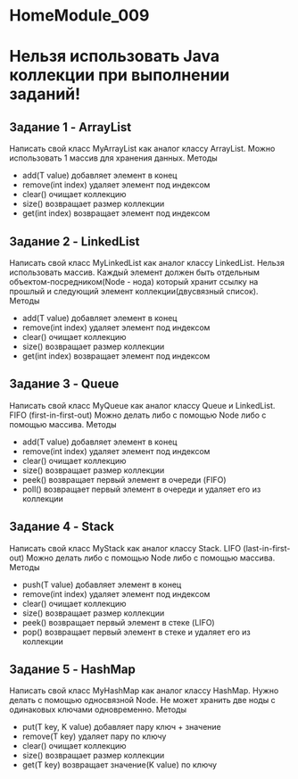 # HomeModule_009
# Нельзя использовать Java коллекции при выполнении заданий!
## Задание 1 - ArrayList
Написать свой класс MyArrayList как аналог классу ArrayList.
Можно использовать 1 массив для хранения данных.
Методы
* add(T value) добавляет элемент в конец
* remove(int index) удаляет элемент под индексом
* clear() очищает коллекцию
* size() возвращает размер коллекции
* get(int index) возвращает элемент под индексом
## Задание 2 - LinkedList
Написать свой класс MyLinkedList как аналог классу LinkedList.
Нельзя использовать массив. Каждый элемент должен быть отдельным объектом-посредником(Node - нода) который хранит ссылку на прошлый и следующий элемент коллекции(двусвязный список).
Методы
* add(T value) добавляет элемент в конец
* remove(int index) удаляет элемент под индексом
* clear() очищает коллекцию
* size() возвращает размер коллекции
* get(int index) возвращает элемент под индексом
## Задание 3 - Queue
Написать свой класс MyQueue как аналог классу Queue и LinkedList.
FIFO (first-in-first-out)
Можно делать либо с помощью Node либо с помощью массива. 
Методы
* add(T value) добавляет элемент в конец
* remove(int index) удаляет элемент под индексом
* clear() очищает коллекцию
* size() возвращает размер коллекции
* peek() возвращает первый элемент в очереди (FIFO)
* poll() возвращает первый элемент в очереди и удаляет его из коллекции
## Задание 4 - Stack
Написать свой класс MyStack как аналог классу Stack.
LIFO (last-in-first-out)
Можно делать либо с помощью Node либо с помощью массива. 
Методы
* push(T value) добавляет элемент в конец
* remove(int index) удаляет элемент под индексом
* clear() очищает коллекцию
* size() возвращает размер коллекции
* peek() возвращает первый элемент в стеке (LIFO)
* pop() возвращает первый элемент в стеке и удаляет его из коллекции
## Задание 5 - HashMap
Написать свой класс MyHashMap как аналог классу HashMap.
Нужно делать с помощью односвязной Node.
Не может хранить две ноды с одинаковых ключами одновременно.
Методы
* put(T key, K value) добавляет пару ключ + значение 
* remove(T key) удаляет пару по ключу
* clear() очищает коллекцию
* size() возвращает размер коллекции
* get(T key) возвращает значение(K value) по ключу

